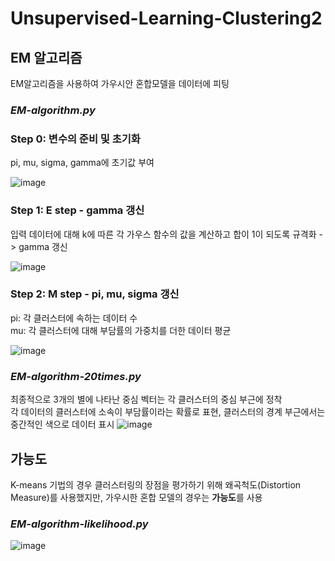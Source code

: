 # Unsupervised-Learning-Clustering2

## EM 알고리즘
EM알고리즘을 사용하여 가우시안 혼합모델을 데이터에 피팅
### *EM-algorithm.py*
### Step 0: 변수의 준비 및 초기화
pi, mu, sigma, gamma에 초기값 부여<br/>

![image](https://user-images.githubusercontent.com/24853452/103482679-8b22c400-4e25-11eb-9e06-236aba52c3a4.png)

### Step 1: E step - gamma 갱신
입력 데이터에 대해 k에 따른 각 가우스 함수의 값을 계산하고 합이 1이 되도록 규격화 -> gamma 갱신<br/>

![image](https://user-images.githubusercontent.com/24853452/103482683-937aff00-4e25-11eb-9752-6f58ab3d5982.png)

### Step 2: M step - pi, mu, sigma 갱신
pi: 각 클러스터에 속하는 데이터 수 <br/>
mu: 각 클러스터에 대해 부담률의 가중치를 더한 데이터 평균<br/>

![image](https://user-images.githubusercontent.com/24853452/103482695-9a097680-4e25-11eb-8104-0249d1bcf832.png)

### *EM-algorithm-20times.py*
최종적으로 3개의 별에 나타난 중심 벡터는 각 클러스터의 중심 부근에 정착<br/>
각 데이터의 클러스터에 소속이 부담률이라는 확률로 표현, 클러스터의 경계 부근에서는 중간적인 색으로 데이터 표시
![image](https://user-images.githubusercontent.com/24853452/103482873-ca9de000-4e26-11eb-828e-f4bf789e4588.png)

## 가능도
K-means 기법의 경우 클러스터링의 장점을 평가하기 위해 왜곡척도(Distortion Measure)를 사용했지만, 가우시한 혼합 모델의 경우는 **가능도**를 사용

### *EM-algorithm-likelihood.py*
![image](https://user-images.githubusercontent.com/24853452/103483250-426d0a00-4e29-11eb-84f2-3282197a50d6.png)

